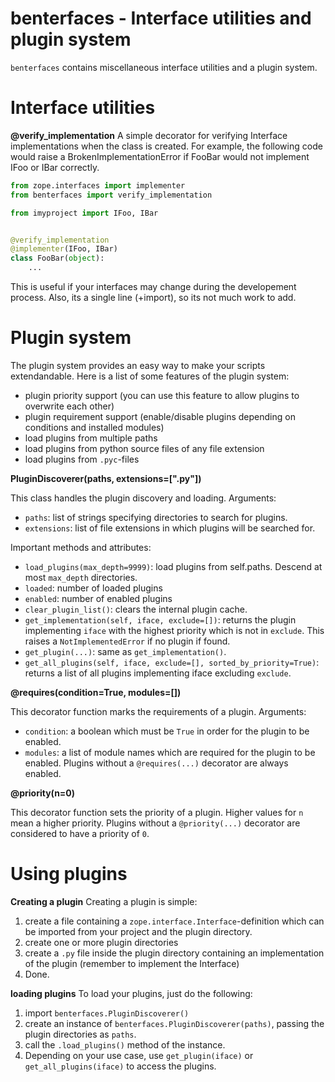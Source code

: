 # benterfaces - Interface utilities and plugin system

`benterfaces` contains miscellaneous interface utilities and a plugin system.

# Interface utilities
**@verify_implementation**
A simple decorator for verifying Interface implementations when the class is created.
For example, the following code would raise a BrokenImplementationError if FooBar would not implement IFoo or IBar correctly.

```python
from zope.interfaces import implementer
from benterfaces import verify_implementation

from imyproject import IFoo, IBar


@verify_implementation
@implementer(IFoo, IBar)
class FooBar(object):
    ...


```

This is useful if your interfaces may change during the developement process.
Also, its a single line (+import), so its not much work to add.


# Plugin system
The plugin system provides an easy way to make your scripts extendandable.
Here is a list of some features of the plugin system:
- plugin priority support (you can use this feature to allow plugins to overwrite each other)
- plugin requirement support (enable/disable plugins depending on conditions and installed modules)
- load plugins from multiple paths
- load plugins from python source files of any file extension
- load plugins from `.pyc`-files


**PluginDiscoverer(paths, extensions=[".py"])**

This class handles the plugin discovery and loading.
Arguments:
- `paths`: list of strings specifying directories to search for plugins.
- `extensions`: list of file extensions in which plugins will be searched for.

Important methods and attributes:
- `load_plugins(max_depth=9999)`: load plugins from self.paths. Descend at most `max_depth` directories.
- `loaded`: number of loaded plugins
- `enabled`: number of enabled plugins
- `clear_plugin_list()`: clears the internal plugin cache.
- `get_implementation(self, iface, exclude=[])`: returns the plugin implementing `iface` with the highest priority which is not in `exclude`. This raises a `NotImplementedError` if no plugin if found.
- `get_plugin(...)`: same as `get_implementation()`.
- `get_all_plugins(self, iface, exclude=[], sorted_by_priority=True)`: returns a list of all plugins implementing iface excluding `exclude`.


**@requires(condition=True, modules=[])**

This decorator function marks the requirements of a plugin.
Arguments:
- `condition`: a boolean which must be `True` in order for the plugin to be enabled.
- `modules`: a list of module names which are required for the plugin to be enabled.
Plugins without a `@requires(...)` decorator are always enabled.


**@priority(n=0)**

This decorator function sets the priority of a plugin.
Higher values for `n` mean a higher priority.
Plugins without a `@priority(...)` decorator are considered to have a priority of `0`.


# Using plugins
**Creating a plugin**
Creating a plugin is simple:
1. create a file containing a `zope.interface.Interface`-definition which can be imported from your project and the plugin directory.
2. create one or more plugin directories
3. create a `.py` file inside the plugin directory containing an implementation of the plugin (remember to implement the Interface)
4. Done.

**loading plugins**
To load your plugins, just do the following:
1. import `benterfaces.PluginDiscoverer()`
2. create an instance of `benterfaces.PluginDiscoverer(paths)`, passing the plugin directories as `paths`.
3. call the `.load_plugins()` method of the instance.
4.  Depending on your use case, use `get_plugin(iface)` or `get_all_plugins(iface)` to access the plugins.
